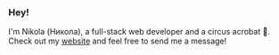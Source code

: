 ### Hey!

I'm Nikola (Никола), a full-stack web developer and a circus acrobat 🎪. Check out my [website](https://risticnikola.com) and feel free to send me a message!
